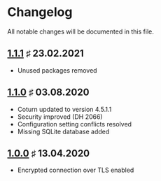 # Changelog

All notable changes will be documented in this file.

<a name="v1-1-1"></a>
## [1.1.1](https://github.com/bloodhunterd/coturn/releases/tag/1.1.1) &#9839; 23.02.2021

* Unused packages removed

<a name="v1-1-0"></a>
## [1.1.0](https://github.com/bloodhunterd/coturn/releases/tag/1.1.0) &#9839; 03.08.2020

* Coturn updated to version 4.5.1.1
* Security improved (DH 2066)
* Configuration setting conflicts resolved
* Missing SQLite database added

<a name="v1-0-0"></a>
## [1.0.0](https://github.com/bloodhunterd/coturn/releases/tag/1.0.0) &#9839; 13.04.2020

* Encrypted connection over TLS enabled

